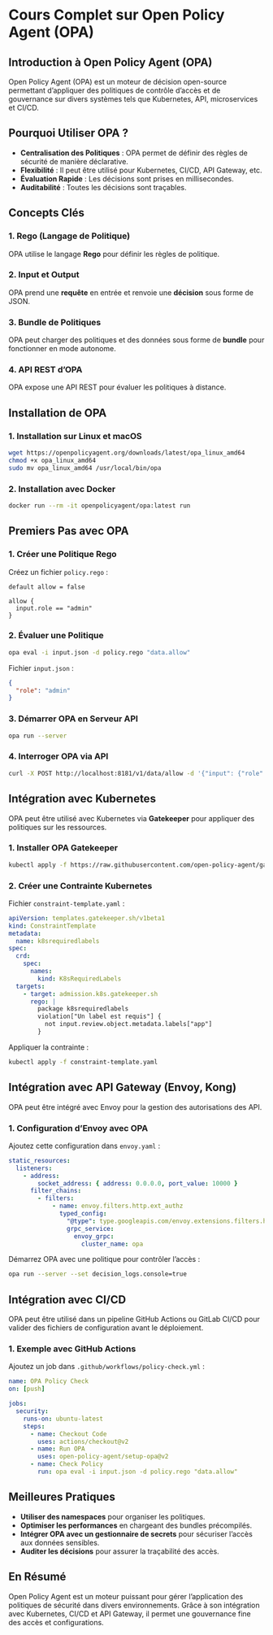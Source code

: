 # Cours Complet sur Open Policy Agent (OPA)

## Introduction à Open Policy Agent (OPA)
Open Policy Agent (OPA) est un moteur de décision open-source permettant d’appliquer des politiques de contrôle d’accès et de gouvernance sur divers systèmes tels que Kubernetes, API, microservices et CI/CD.

## Pourquoi Utiliser OPA ?
- **Centralisation des Politiques** : OPA permet de définir des règles de sécurité de manière déclarative.
- **Flexibilité** : Il peut être utilisé pour Kubernetes, CI/CD, API Gateway, etc.
- **Évaluation Rapide** : Les décisions sont prises en millisecondes.
- **Auditabilité** : Toutes les décisions sont traçables.

## Concepts Clés

### 1. **Rego (Langage de Politique)**
OPA utilise le langage **Rego** pour définir les règles de politique.

### 2. **Input et Output**
OPA prend une **requête** en entrée et renvoie une **décision** sous forme de JSON.

### 3. **Bundle de Politiques**
OPA peut charger des politiques et des données sous forme de **bundle** pour fonctionner en mode autonome.

### 4. **API REST d’OPA**
OPA expose une API REST pour évaluer les politiques à distance.

## Installation de OPA

### 1. **Installation sur Linux et macOS**
```bash
wget https://openpolicyagent.org/downloads/latest/opa_linux_amd64
chmod +x opa_linux_amd64
sudo mv opa_linux_amd64 /usr/local/bin/opa
```

### 2. **Installation avec Docker**
```bash
docker run --rm -it openpolicyagent/opa:latest run
```

## Premiers Pas avec OPA

### 1. **Créer une Politique Rego**
Créez un fichier `policy.rego` :
```rego
default allow = false

allow {
  input.role == "admin"
}
```

### 2. **Évaluer une Politique**
```bash
opa eval -i input.json -d policy.rego "data.allow"
```
Fichier `input.json` :
```json
{
  "role": "admin"
}
```

### 3. **Démarrer OPA en Serveur API**
```bash
opa run --server
```

### 4. **Interroger OPA via API**
```bash
curl -X POST http://localhost:8181/v1/data/allow -d '{"input": {"role": "admin"}}'
```

## Intégration avec Kubernetes
OPA peut être utilisé avec Kubernetes via **Gatekeeper** pour appliquer des politiques sur les ressources.

### 1. **Installer OPA Gatekeeper**
```bash
kubectl apply -f https://raw.githubusercontent.com/open-policy-agent/gatekeeper/master/deploy/gatekeeper.yaml
```

### 2. **Créer une Contrainte Kubernetes**
Fichier `constraint-template.yaml` :
```yaml
apiVersion: templates.gatekeeper.sh/v1beta1
kind: ConstraintTemplate
metadata:
  name: k8srequiredlabels
spec:
  crd:
    spec:
      names:
        kind: K8sRequiredLabels
  targets:
    - target: admission.k8s.gatekeeper.sh
      rego: |
        package k8srequiredlabels
        violation["Un label est requis"] {
          not input.review.object.metadata.labels["app"]
        }
```

Appliquer la contrainte :
```bash
kubectl apply -f constraint-template.yaml
```

## Intégration avec API Gateway (Envoy, Kong)
OPA peut être intégré avec Envoy pour la gestion des autorisations des API.

### 1. **Configuration d’Envoy avec OPA**
Ajoutez cette configuration dans `envoy.yaml` :
```yaml
static_resources:
  listeners:
    - address:
        socket_address: { address: 0.0.0.0, port_value: 10000 }
      filter_chains:
        - filters:
            - name: envoy.filters.http.ext_authz
              typed_config:
                "@type": type.googleapis.com/envoy.extensions.filters.http.ext_authz.v3.ExtAuthz
                grpc_service:
                  envoy_grpc:
                    cluster_name: opa
```

Démarrez OPA avec une politique pour contrôler l’accès :
```bash
opa run --server --set decision_logs.console=true
```

## Intégration avec CI/CD
OPA peut être utilisé dans un pipeline GitHub Actions ou GitLab CI/CD pour valider des fichiers de configuration avant le déploiement.

### 1. **Exemple avec GitHub Actions**
Ajoutez un job dans `.github/workflows/policy-check.yml` :
```yaml
name: OPA Policy Check
on: [push]

jobs:
  security:
    runs-on: ubuntu-latest
    steps:
      - name: Checkout Code
        uses: actions/checkout@v2
      - name: Run OPA
        uses: open-policy-agent/setup-opa@v2
      - name: Check Policy
        run: opa eval -i input.json -d policy.rego "data.allow"
```

## Meilleures Pratiques
- **Utiliser des namespaces** pour organiser les politiques.
- **Optimiser les performances** en chargeant des bundles précompilés.
- **Intégrer OPA avec un gestionnaire de secrets** pour sécuriser l’accès aux données sensibles.
- **Auditer les décisions** pour assurer la traçabilité des accès.

## En Résumé
Open Policy Agent est un moteur puissant pour gérer l’application des politiques de sécurité dans divers environnements. Grâce à son intégration avec Kubernetes, CI/CD et API Gateway, il permet une gouvernance fine des accès et configurations.

